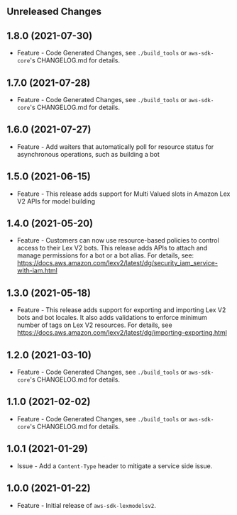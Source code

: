 Unreleased Changes
------------------

1.8.0 (2021-07-30)
------------------

* Feature - Code Generated Changes, see `./build_tools` or `aws-sdk-core`'s CHANGELOG.md for details.

1.7.0 (2021-07-28)
------------------

* Feature - Code Generated Changes, see `./build_tools` or `aws-sdk-core`'s CHANGELOG.md for details.

1.6.0 (2021-07-27)
------------------

* Feature - Add waiters that automatically poll for resource status for asynchronous operations, such as building a bot

1.5.0 (2021-06-15)
------------------

* Feature - This release adds support for Multi Valued slots in Amazon Lex V2 APIs for model building

1.4.0 (2021-05-20)
------------------

* Feature - Customers can now use resource-based policies to control access to their Lex V2 bots. This release adds APIs to attach and manage permissions for a bot or a bot alias. For details, see: https://docs.aws.amazon.com/lexv2/latest/dg/security_iam_service-with-iam.html

1.3.0 (2021-05-18)
------------------

* Feature - This release adds support for exporting and importing Lex V2 bots and bot locales. It also adds validations to enforce minimum number of tags on Lex V2 resources. For details, see https://docs.aws.amazon.com/lexv2/latest/dg/importing-exporting.html

1.2.0 (2021-03-10)
------------------

* Feature - Code Generated Changes, see `./build_tools` or `aws-sdk-core`'s CHANGELOG.md for details.

1.1.0 (2021-02-02)
------------------

* Feature - Code Generated Changes, see `./build_tools` or `aws-sdk-core`'s CHANGELOG.md for details.

1.0.1 (2021-01-29)
------------------

* Issue - Add a `Content-Type` header to mitigate a service side issue.

1.0.0 (2021-01-22)
------------------

* Feature - Initial release of `aws-sdk-lexmodelsv2`.
